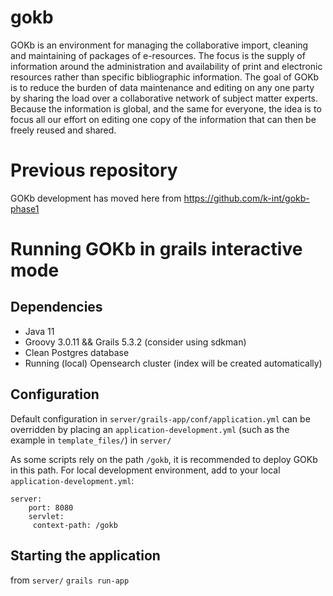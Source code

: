 gokb
====

GOKb is an environment for managing the collaborative import, cleaning and maintaining of packages of e-resources. The focus is the supply of information around the administration and availability of print and electronic resources rather than specific bibliographic information. The goal of GOKb is to reduce the burden of data maintenance and editing on any one party by sharing the load over a collaborative network of subject matter experts. Because the information is global, and the same for everyone, the idea is to focus all our effort on editing one copy of the information that can then be freely reused and shared.

# Previous repository

GOKb development has moved here from https://github.com/k-int/gokb-phase1

# Running GOKb in grails interactive mode

## Dependencies

* Java 11
* Groovy 3.0.11 && Grails 5.3.2 (consider using sdkman)
* Clean Postgres database
* Running (local) Opensearch cluster (index will be created automatically)

## Configuration

Default configuration in `server/grails-app/conf/application.yml` can be overridden by placing an `application-development.yml` (such as the example in `template_files/`) in `server/`

As some scripts rely on the path `/gokb`, it is recommended to deploy GOKb in this path. For local development environment, add to your local `application-development.yml`:

```
server:
    port: 8080
    servlet:
     context-path: /gokb
```

## Starting the application

from `server/`
`grails run-app`
